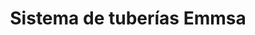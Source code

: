 ---
title: "Sistema de tuberías Emmsa"
url: /oaxaca-de-juarez/sistema-de-tuberias-emmsa/
shop: comercio
---